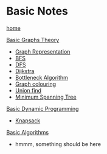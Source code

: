 # Basic Notes

[home](/)

[Basic Graphs Theory](/Basic_Notes/Graph_Theory/)
- [Graph Representation](/Basic_Notes/Graph_Theory/Graph_Representation)
- [BFS](/Basic_Notes/Graph_Theory/BFS)
- [DFS](/Basic_Notes/Graph_Theory/DFS)
- [Dijkstra](/Basic_Notes/Graph_Theory/Dijkstra)
- [Bottleneck Algorithm](/Basic_Notes/Graph_Theory/Bottleneck)
- [Graph colouring](/Basic_Notes/Graph_Theory/Graph_colouring)
- [Union find](/Basic_Notes/Graph_Theory/Union_Find)
- [Minimum Spanning Tree](/Basic_Notes/Graph_Theory/Minimum_Spanning_Tree)

[Basic Dynamic Programming](/Basic_Notes/Dynamic_Programming)
- [Knapsack]()

[Basic Algorithms](/Basic_Notes/Algorithms)
- hmmm, something should be here

